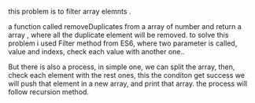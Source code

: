 
this problem is to filter array elemnts .

a function called removeDuplicates from a array of number and return a array , where all the duplicate element will be removed.
 to solve this problem i used Filter method from ES6, where two parameter is called, value and indexs, check each value with another one..


 But there is also a process, in simple one,
  we can split the array, then, 
  check each element with the rest ones, this the conditon get success we will push that element in a new array, and print that array.
  the process will follow recursion method.